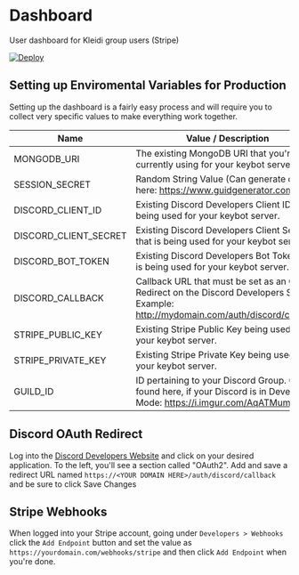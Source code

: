 # Dashboard

User dashboard for Kleidi group users (Stripe)

[![Deploy](https://www.herokucdn.com/deploy/button.svg)](https://heroku.com/deploy?template=https://github.com/kleidi-bot/dashboard/tree/master)

## Setting up Enviromental Variables for Production
Setting up the dashboard is a fairly easy process and will require you to collect very specific values to make everything work together.

| Name                  |  Value / Description                                                                                                                  |
|-----------------------|---------------------------------------------------------------------------------------------------------------------------------------|
| MONGODB_URI           | The existing MongoDB URI that you're currently using for your keybot server.                                                          |
| SESSION_SECRET        | Random String Value (Can generate one here: https://www.guidgenerator.com)                                                            |
| DISCORD_CLIENT_ID     | Existing Discord Developers Client ID that is being used for your keybot server.                                                      |
| DISCORD_CLIENT_SECRET | Existing Discord Developers Client Secret that is being used for your keybot server.                                                  |
| DISCORD_BOT_TOKEN     | Existing Discord Developers Bot Token that is being used for your keybot server.                                                      |
| DISCORD_CALLBACK      | Callback URL that must be set as an OAuth Redirect on the Discord Developers Site. Example: http://mydomain.com/auth/discord/callback |
| STRIPE_PUBLIC_KEY     | Existing Stripe Public Key being used on your keybot server.                                                                          |
| STRIPE_PRIVATE_KEY    | Existing Stripe Private Key being used on your keybot server.                                                                         |
| GUILD_ID              | ID pertaining to your Discord Group. Can be found here, if your Discord is in Developers Mode: https://i.imgur.com/AqATMum.png        |

## Discord OAuth Redirect
Log into the [Discord Developers Website](https://discordapp.com/developers/applications/) and click on your desired application. To the left, you'll see a section called "OAuth2". Add and save a redirect URL named `https://<YOUR DOMAIN HERE>/auth/discord/callback` and be sure to click Save Changes

## Stripe Webhooks

When logged into your Stripe account, going under `Developers > Webhooks` click the `Add Endpoint` button and set the value as `https://yourdomain.com/webhooks/stripe` and then click `Add Endpoint` when you're done.
